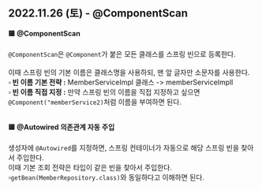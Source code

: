 ## 2022.11.26 (토) - @ComponentScan

**🟨 @ComponentScan**
<br>
<br>
`@ComponentScan`은 `@Component`가 붙은 모든 클래스를 스프링 빈으로 등록한다.
<br>
<br>
이때 스프링 빈의 기본 이름은 클래스명을 사용하되, 맨 앞 글자만 소문자를 사용한다.<br>
**▫️ 빈 이름 기본 전략 :** MemberServiceImpl 클래스 -> memberServiceImpll<br>
**▫️ 빈 이름 직접 지정 :** 만약 스프링 빈의 이름을 직접 지정하고 싶으면 `@Component("memberService2)`처럼
이름을 부여하면 된다.
<br>
<br>

**🟨 @Autowired 의존관계 자동 주입**
<br><br>
생성자에 `@Autowired`를 지정하면, 스프링 컨테이너가 자동으로 해당 스프링 빈을 찾아서 주입한다.
<br>
이때 기본 조회 전략은 타입이 같은 빈을 찾아서 주입한다.<br>
▫`getBean(MemberRepository.class)`와 동일하다고 이해하면 된다.
️






   


         
